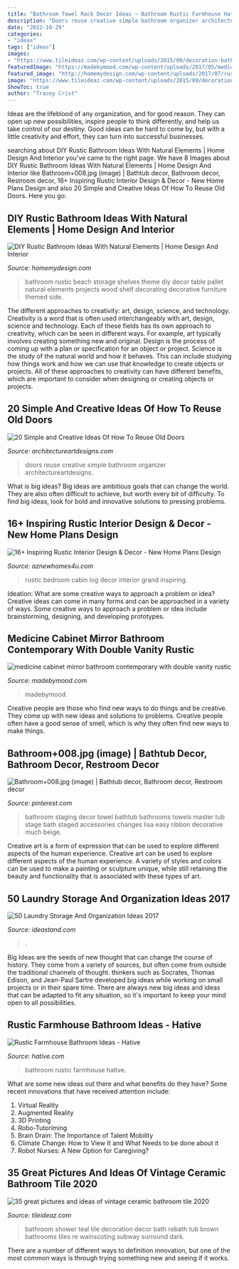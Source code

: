 ```yaml
---
title: "Bathroom Towel Rack Decor Ideas ~ Bathroom Rustic Farmhouse Hative"
description: "Doors reuse creative simple bathroom organizer architectureartdesigns"
date: "2022-10-29"
categories:
- "ideas"
tags: ["ideas"]
images:
- "https://www.tileideaz.com/wp-content/uploads/2015/09/decoration-bathroom-grandiose-white-vinyl-wainscoting-teal-bathroom-wall-painted-as-well-as-corner-walk-in-shower-also-standart-tub-in-vintage-bathroom-decors-elegant-teal-bathroom-color-styles-and.jpg"
featuredImage: "https://madebymood.com/wp-content/uploads/2017/05/medicine-cabinet-mirror-bathroom-contemporary-with-details-hole-sink-faucets-600x922.jpg"
featured_image: "http://homemydesign.com/wp-content/uploads/2017/07/rustic-table-side-bathroom-furniture.jpg"
image: "https://www.tileideaz.com/wp-content/uploads/2015/09/decoration-bathroom-grandiose-white-vinyl-wainscoting-teal-bathroom-wall-painted-as-well-as-corner-walk-in-shower-also-standart-tub-in-vintage-bathroom-decors-elegant-teal-bathroom-color-styles-and.jpg"
ShowToc: true
author: "Tracey Crist"
---
```



Ideas are the lifeblood of any organization, and for good reason. They can open up new possibilities, inspire people to think differently, and help us take control of our destiny. Good ideas can be hard to come by, but with a little creativity and effort, they can turn into successful businesses.

	

		
searching about DIY Rustic Bathroom Ideas With Natural Elements | Home Design And Interior you've came to the right page. We have 8 Images about DIY Rustic Bathroom Ideas With Natural Elements | Home Design And Interior like Bathroom+008.jpg (image) | Bathtub decor, Bathroom decor, Restroom decor, 16+ Inspiring Rustic Interior Design &amp; Decor - New Home Plans Design and also 20 Simple and Creative Ideas Of How To Reuse Old Doors. Here you go:
		
    
## DIY Rustic Bathroom Ideas With Natural Elements | Home Design And Interior

<img loading=lazy src="http://homemydesign.com/wp-content/uploads/2017/07/rustic-table-side-bathroom-furniture.jpg" onerror="this.onerror=null;this.src='https://tse4.mm.bing.net/th?id=OIP.ehuMmLMvrhghoAPxhXI9OQHaJ4&amp;pid=15.1';" alt="DIY Rustic Bathroom Ideas With Natural Elements | Home Design And Interior">

_Source: homemydesign.com_

>bathroom rustic beach storage shelves theme diy decor table pallet natural elements projects wood shelf decorating decorative furniture themed side. 

	

The different approaches to creativity: art, design, science, and technology.
Creativity is a word that is often used interchangeably with art, design, science and technology. Each of these fields has its own approach to creativity, which can be seen in different ways. For example, art typically involves creating something new and original. Design is the process of coming up with a plan or specification for an object or project. Science is the study of the natural world and how it behaves. This can include studying how things work and how we can use that knowledge to create objects or projects. All of these approaches to creativity can have different benefits, which are important to consider when designing or creating objects or projects.

    
## 20 Simple And Creative Ideas Of How To Reuse Old Doors

<img loading=lazy src="https://www.architectureartdesigns.com/wp-content/uploads/2013/04/ArchitectureArtDesigns-62.jpg" onerror="this.onerror=null;this.src='https://tse1.mm.bing.net/th?id=OIP.gQBnFFi0Y-YQ_l1fc0pxfgHaJ3&amp;pid=15.1';" alt="20 Simple and Creative Ideas Of How To Reuse Old Doors">

_Source: architectureartdesigns.com_

>doors reuse creative simple bathroom organizer architectureartdesigns. 

	

What is big ideas?
Big ideas are ambitious goals that can change the world. They are also often difficult to achieve, but worth every bit of difficulty. To find big ideas, look for bold and innovative solutions to pressing problems.

    
## 16+ Inspiring Rustic Interior Design &amp; Decor - New Home Plans Design

<img loading=lazy src="http://www.aznewhomes4u.com/wp-content/uploads/2017/04/Rustic-Grand-Log-Cabin-Bedroom-Ideas.jpg" onerror="this.onerror=null;this.src='https://tse2.mm.bing.net/th?id=OIP.0IwtN7d8F8gDU-Zuz_I-2QHaJ9&amp;pid=15.1';" alt="16+ Inspiring Rustic Interior Design &amp; Decor - New Home Plans Design">

_Source: aznewhomes4u.com_

>rustic bedroom cabin log decor interior grand inspiring. 

	

Ideation: What are some creative ways to approach a problem or idea?
Creative ideas can come in many forms and can be approached in a variety of ways. Some creative ways to approach a problem or idea include brainstorming, designing, and developing prototypes.

    
## Medicine Cabinet Mirror Bathroom Contemporary With Double Vanity Rustic

<img loading=lazy src="https://madebymood.com/wp-content/uploads/2017/05/medicine-cabinet-mirror-bathroom-contemporary-with-details-hole-sink-faucets-600x922.jpg" onerror="this.onerror=null;this.src='https://tse1.mm.bing.net/th?id=OIP.5F6yVkU32KSxHRpKOZSfnAHaLY&amp;pid=15.1';" alt="medicine cabinet mirror bathroom contemporary with double vanity rustic">

_Source: madebymood.com_

>madebymood. 

	

Creative people are those who find new ways to do things and be creative. They come up with new ideas and solutions to problems. Creative people often have a good sense of smell, which is why they often find new ways to make things.

    
## Bathroom+008.jpg (image) | Bathtub Decor, Bathroom Decor, Restroom Decor

<img loading=lazy src="https://i.pinimg.com/736x/00/e4/b8/00e4b8eb1619d1b9034e4b6fcc2313d8.jpg" onerror="this.onerror=null;this.src='https://tse4.mm.bing.net/th?id=OIP.T9yq8Xi0FWo9qt_JWzG2LwHaJ3&amp;pid=15.1';" alt="Bathroom+008.jpg (image) | Bathtub decor, Bathroom decor, Restroom decor">

_Source: pinterest.com_

>bathroom staging decor towel bathtub bathrooms towels master tub stage bath staged accessories changes lisa easy ribbon decorative much beige. 

	

Creative art is a form of expression that can be used to explore different aspects of the human experience.
Creative art can be used to explore different aspects of the human experience. A variety of styles and colors can be used to make a painting or sculpture unique, while still retaining the beauty and functionality that is associated with these types of art.

    
## 50 Laundry Storage And Organization Ideas 2017

<img loading=lazy src="https://ideastand.com/wp-content/uploads/2016/03/6-laundry-storage-and-organization-ideas.jpg" onerror="this.onerror=null;this.src='https://tse3.mm.bing.net/th?id=OIP.1VqkkaFaXEjAwG8O7ZIlxgHaJ4&amp;pid=15.1';" alt="50 Laundry Storage And Organization Ideas 2017">

_Source: ideastand.com_

>. 

	

Big Ideas are the seeds of new thought that can change the course of history. They come from a variety of sources, but often come from outside the traditional channels of thought. thinkers such as Socrates, Thomas Edison, and Jean-Paul Sartre developed big ideas while working on small projects or in their spare time. There are always new big ideas and ideas that can be adapted to fit any situation, so it's important to keep your mind open to all possibilities.

    
## Rustic Farmhouse Bathroom Ideas - Hative

<img loading=lazy src="https://hative.com/wp-content/uploads/2016/05/21-rustic-bathroom-ideas.jpg" onerror="this.onerror=null;this.src='https://tse1.mm.bing.net/th?id=OIP.EUbYVgZ6mH1SSL73_uRhSAAAAA&amp;pid=15.1';" alt="Rustic Farmhouse Bathroom Ideas - Hative">

_Source: hative.com_

>bathroom rustic farmhouse hative. 

	

What are some new ideas out there and what benefits do they have?
Some recent innovations that have received attention include: 
1. Virtual Reality 
2. Augmented Reality 
3. 3D Printing 
4. Robo-Tutoriming 
5. Brain Drain: The Importance of Talent Mobility 
6. Climate Change: How to View It and What Needs to be done about it 
7. Robot Nurses: A New Option for Caregiving?

    
## 35 Great Pictures And Ideas Of Vintage Ceramic Bathroom Tile 2020

<img loading=lazy src="https://www.tileideaz.com/wp-content/uploads/2015/09/decoration-bathroom-grandiose-white-vinyl-wainscoting-teal-bathroom-wall-painted-as-well-as-corner-walk-in-shower-also-standart-tub-in-vintage-bathroom-decors-elegant-teal-bathroom-color-styles-and.jpg" onerror="this.onerror=null;this.src='https://tse3.mm.bing.net/th?id=OIP.GShvj-Wv7shkxEgYUicpkwHaEK&amp;pid=15.1';" alt="35 great pictures and ideas of vintage ceramic bathroom tile 2020">

_Source: tileideaz.com_

>bathroom shower teal tile decoration decor bath rebath tub brown bathrooms tiles re wainscoting subway surround dark. 

	

There are a number of different ways to definition innovation, but one of the most common ways is through trying something new and seeing if it works.

